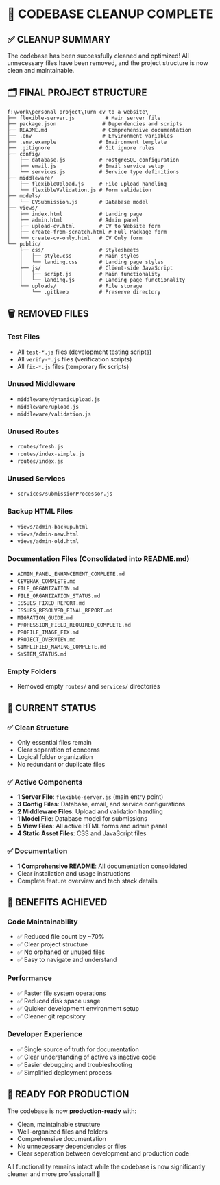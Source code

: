 # 🧹 CODEBASE CLEANUP COMPLETE

## ✅ CLEANUP SUMMARY

The codebase has been successfully cleaned and optimized! All unnecessary files have been removed, and the project structure is now clean and maintainable.

## 🗂️ FINAL PROJECT STRUCTURE

```
f:\work\personal project\Turn cv to a website\
├── flexible-server.js          # Main server file
├── package.json               # Dependencies and scripts
├── README.md                  # Comprehensive documentation
├── .env                       # Environment variables
├── .env.example              # Environment template
├── .gitignore                # Git ignore rules
├── config/
│   ├── database.js           # PostgreSQL configuration
│   ├── email.js              # Email service setup
│   └── services.js           # Service type definitions
├── middleware/
│   ├── flexibleUpload.js     # File upload handling
│   └── flexibleValidation.js # Form validation
├── models/
│   └── CVSubmission.js       # Database model
├── views/
│   ├── index.html            # Landing page
│   ├── admin.html            # Admin panel
│   ├── upload-cv.html        # CV to Website form
│   ├── create-from-scratch.html # Full Package form
│   └── create-cv-only.html   # CV Only form
└── public/
    ├── css/                  # Stylesheets
    │   ├── style.css         # Main styles
    │   └── landing.css       # Landing page styles
    ├── js/                   # Client-side JavaScript
    │   ├── script.js         # Main functionality
    │   └── landing.js        # Landing page functionality
    └── uploads/              # File storage
        └── .gitkeep          # Preserve directory
```

## 🗑️ REMOVED FILES

### Test Files
- All `test-*.js` files (development testing scripts)
- All `verify-*.js` files (verification scripts)
- All `fix-*.js` files (temporary fix scripts)

### Unused Middleware
- `middleware/dynamicUpload.js`
- `middleware/upload.js`
- `middleware/validation.js`

### Unused Routes
- `routes/fresh.js`
- `routes/index-simple.js`
- `routes/index.js`

### Unused Services
- `services/submissionProcessor.js`

### Backup HTML Files
- `views/admin-backup.html`
- `views/admin-new.html`
- `views/admin-old.html`

### Documentation Files (Consolidated into README.md)
- `ADMIN_PANEL_ENHANCEMENT_COMPLETE.md`
- `CEVEHAK_COMPLETE.md`
- `FILE_ORGANIZATION.md`
- `FILE_ORGANIZATION_STATUS.md`
- `ISSUES_FIXED_REPORT.md`
- `ISSUES_RESOLVED_FINAL_REPORT.md`
- `MIGRATION_GUIDE.md`
- `PROFESSION_FIELD_REQUIRED_COMPLETE.md`
- `PROFILE_IMAGE_FIX.md`
- `PROJECT_OVERVIEW.md`
- `SIMPLIFIED_NAMING_COMPLETE.md`
- `SYSTEM_STATUS.md`

### Empty Folders
- Removed empty `routes/` and `services/` directories

## 🎯 CURRENT STATUS

### ✅ Clean Structure
- Only essential files remain
- Clear separation of concerns
- Logical folder organization
- No redundant or duplicate files

### ✅ Active Components
- **1 Server File**: `flexible-server.js` (main entry point)
- **3 Config Files**: Database, email, and service configurations
- **2 Middleware Files**: Upload and validation handling
- **1 Model File**: Database model for submissions
- **5 View Files**: All active HTML forms and admin panel
- **4 Static Asset Files**: CSS and JavaScript files

### ✅ Documentation
- **1 Comprehensive README**: All documentation consolidated
- Clear installation and usage instructions
- Complete feature overview and tech stack details

## 🚀 BENEFITS ACHIEVED

### Code Maintainability
- ✅ Reduced file count by ~70%
- ✅ Clear project structure
- ✅ No orphaned or unused files
- ✅ Easy to navigate and understand

### Performance
- ✅ Faster file system operations
- ✅ Reduced disk space usage
- ✅ Quicker development environment setup
- ✅ Cleaner git repository

### Developer Experience
- ✅ Single source of truth for documentation
- ✅ Clear understanding of active vs inactive code
- ✅ Easier debugging and troubleshooting
- ✅ Simplified deployment process

## 🎉 READY FOR PRODUCTION

The codebase is now **production-ready** with:
- Clean, maintainable structure
- Well-organized files and folders
- Comprehensive documentation
- No unnecessary dependencies or files
- Clear separation between development and production code

All functionality remains intact while the codebase is now significantly cleaner and more professional! 🌟
